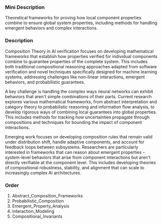 ### Mini Description

Theoretical frameworks for proving how local component properties combine to ensure global system properties, including methods for handling emergent behaviors and complex interactions.

### Description

Composition Theory in AI verification focuses on developing mathematical frameworks that establish how properties verified for individual components combine to guarantee properties of the complete system. This includes both traditional compositional reasoning approaches adapted from software verification and novel techniques specifically designed for machine learning systems, addressing challenges like non-linear interactions, emergent behaviors, and probabilistic guarantees.

A key challenge is handling the complex ways neural networks can exhibit behaviors that aren't simple combinations of their parts. Current research explores various mathematical frameworks, from abstract interpretation and category theory to probabilistic reasoning and information flow analysis, to develop rigorous ways of combining local guarantees into global properties. This includes methods for tracking how uncertainties propagate through compositions and techniques for bounding the impact of component interactions.

Emerging work focuses on developing composition rules that remain valid under distribution shift, handle adaptive components, and account for feedback loops between subsystems. Researchers are particularly interested in frameworks that can reason about emergent properties - system-level behaviors that arise from component interactions but aren't directly verifiable at the component level. This includes developing theories of compositional robustness, stability, and alignment that can scale to increasingly complex AI architectures.

### Order

1. Abstract_Composition_Frameworks
2. Probabilistic_Composition
3. Emergent_Property_Analysis
4. Interaction_Modeling
5. Compositional_Invariants

